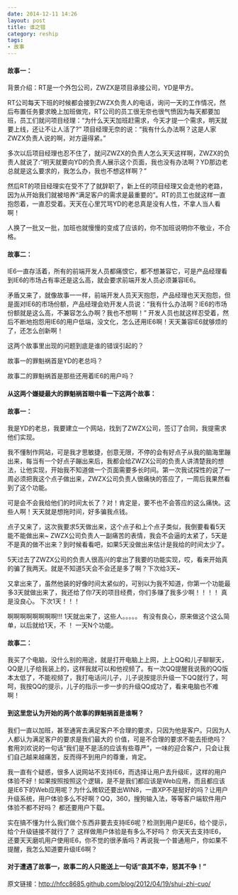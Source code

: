 ```yaml
---
date: 2014-12-11 14:26
layout: post
title: 谁之错
category: reship
tags:
- 故事
---
```


#### 故事一：

背景介绍：RT是一个外包公司，ZWZX是项目承接公司，YD是甲方。

RT公司每天下班的时候都会接到ZWZX负责人的电话，询问一天的工作情况，然后布置任务要求晚上加班做完，RT公司的员工很无奈也很气愤因为每天都要加班，员工们就问项目经理：“为什么天天加班赶需求，今天才提一个需求，明天就要上线，还让不让人活了?” 项目经理无奈的说：“我有什么办法啊？这是人家ZWZX负责人说的啊，对方逼得紧。”

多次以后项目经理也忍不住了，就问ZWZX的负责人怎么天天这样啊，ZWZX的负责人就说了:”明天就要向YD的负责人展示这个页面，我也没有办法啊？YD那边老总就是这么要求的，我怎么办，我也不想这样啊？”

然后RT的项目经理实在受不了了就辞职了，新上任的项目经理又会走他的老路，因为从开始我们就被培养“满足客户的需求是最重要的”。RT的员工也就这样一直抱怨着，一直忍受着。天天在心里咒骂YD的老总真是没有人性，不拿人当人看啊！

人换了一批又一批，加班也就慢慢的变成了应该的，你不加班说明你不敬业，不合格。

#### 故事二：

IE6一直存活着，所有的前端开发人员都痛恨它，都不想兼容它，可是产品经理看到IE6的市场占有率还是这么高，就会要求前端开发人员必须兼容IE6。

矛盾又来了，就像故事一一样，前端开发人员天天抱怨，产品经理也天天抱怨，但是面对IE6的市场份额，产品经理会劝开发人员说：“我有什么办法啊？IE6的市场份额就是这么高，不兼容怎么办啊？我也不想啊！” 开发人员也就这样忍受着，然后不断地抱怨用IE6的用户低端，没文化，怎么还用IE6啊！天天兼容IE6就够烦的了，还怎么创新啊！

这两个故事里出现的问题到底是谁的错误引起的？

故事一的罪魁祸首是YD的老总吗？

故事二的罪魁祸首是那些还用着IE6的用户吗？


#### 从这两个嫌疑最大的罪魁祸首眼中看一下这两个故事：

#### 故事一：

我是YD的老总，我要建立一个网站，找到了ZWZX公司，签订了合同，我提需求他们实现。

我不懂制作网站，可是我才思敏捷，创意无限，不停的会有好点子从我的脑海里蹦出来，每当有一个好点子蹦出来后，我都会给ZWZX公司的负责人讲清楚我的想法，让他实现，开始我不知道做一个页面需要多长时间。第一次我试探性的说了一周必须把我这个点子做出来，ZWZX公司负责人很痛快的答应了，一周后我果然看到了这个功能。

可是会不会我给他们的时间太长了？对！肯定是，要不也不会答应的这么痛快。这些人啊！天天就是想拖时间，好多骗我点钱。

点子又来了，这次我要求5天做出来，这个点子和上个点子类似，我倒要看看5天能不能做出来~ ZWZX公司负责人一副痛苦的表情，我会不会逼的太紧了，5天是不是真的做不出来？到时候看看吧，如果5天没做出来估计是我给的时间太少了。

5天过去了ZWZX公司的负责人很高兴的拿出了我要的功能实现，哎，看来开始真的骗了我两天。就是不知道5天会不会还是多了啊？下次给3天~

又拿出来了，虽然他装的好像时间太紧似的，可别以为我不知道，你第一个功能最多3天就做出来了，我还给了你7天的项目经费，你们多赚了我多少啊！！！！ 真是没良心。 下次1天！！！

啊啊啊啊啊啊啊啊!!! 1天就出来了，这些人。。。。。 有没有良心，原来做这个这么简单，以后就给1天，不 ！ 一天N个功能。

#### 故事二：

我买了个电脑，没什么别的用途，就是打开电脑上上网，上上QQ和儿子聊聊天，QQ是儿子给我装上的，这样我就可以和他视频了。有一次QQ提醒我说我的QQ版本太低了，不能视频了，我打电话问儿子，儿子说按提示升级一下QQ就行了，呵呵，我按QQ的提示，儿子的指示一步一步的升级QQ成功了，看来电脑也不难啊！

#### 到这里您认为开始的两个故事的罪魁祸首是谁啊？

我们一直以加班，甚至通宵去满足客户不合理的要求，只因为他是客户。只因为人人都认为满足客户的要求是我们最大的 价值，可是不合理的要求不能去拒绝吗？套用刘欢说的一句话“我们是不是活的应该有些尊严”，一味的迎合客户，只会让我们自己越来越痛苦，反而得不到用户的尊重，肯定。

我一直有个疑惑，很多人说网站不支持IE6，而选择让用户去升级IE，这样的用户体验不好！如果按照按照这个逻辑，是不是我们都应该是Web应用，而且都应该是IE6下的Web应用呢？为什么微软还要出WIN8，一直XP不是挺好的吗？让用户升级系统，用户体验多么不好啊？QQ，360，搜狗输入法，等等客户端软件用户体验不都不好吗？ 都还要用户下载。

实在搞不懂为什么我们做个东西非要去支持IE6呢？检测到用户是IE6，给个提示，给个升级链接不就行了？ 这样做用户体验是有多么不好吗？ 你天天去支持IE6，还要天天磨叽用户使用IE6，你不觉的很矛盾吗？再说我一个普通用户，你如果不提醒，我怎么知道要升级IE6啊？

#### 对于遭遇了故事一，故事二的人只能送上一句话“哀其不幸，怒其不争！”

原文链接：http://hfcc8685.github.com/blog/2012/04/19/shui-zhi-cuo/
